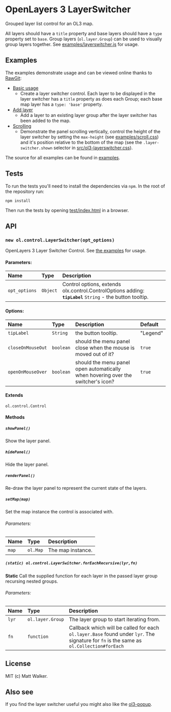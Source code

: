 # OpenLayers 3 LayerSwitcher

Grouped layer list control for an OL3 map.

All layers should have a `title` property and base layers should have a `type` property set to `base`. Group layers (`ol.layer.Group`) can be used to visually group layers together. See [examples/layerswitcher.js](examples/layerswitcher.js) for usage.

## Examples

The examples demonstrate usage and can be viewed online thanks to [RawGit](http://rawgit.com/):

* [Basic usage](http://rawgit.com/walkermatt/ol3-layerswitcher/master/examples/layerswitcher.html)
    * Create a layer switcher control. Each layer to be displayed in the layer switcher has a `title` property as does each Group; each base map layer has a `type: 'base'` property.
* [Add layer](http://rawgit.com/walkermatt/ol3-layerswitcher/master/examples/addlayer.html)
    * Add a layer to an existing layer group after the layer switcher has been added to the map.
* [Scrolling](http://rawgit.com/walkermatt/ol3-layerswitcher/master/examples/scroll.html)
    * Demonstrate the panel scrolling vertically, control the height of the layer switcher by setting the `max-height` (see [examples/scroll.css](examples/scroll.css)) and it's position relative to the bottom of the map (see the `.layer-switcher.shown` selector in [src/ol3-layerswitcher.css](src/ol3-layerswitcher.css)).

The source for all examples can be found in [examples](examples).

## Tests

To run the tests you'll need to install the dependencies via `npm`. In the root of the repository run:

    npm install

Then run the tests by opening [test/index.html](test/index.html) in a browser.

## API

### `new ol.control.LayerSwitcher(opt_options)`

OpenLayers 3 Layer Switcher Control.
See [the examples](./examples) for usage.

#### Parameters:

|Name|Type|Description|
|:---|:---|:----------|
|`opt_options`|`Object`| Control options, extends olx.control.ControlOptions adding: **`tipLabel`** `String` - the button tooltip. |

#### Options:

|Name|Type|Description|Default|
|:---|:---|:----------|:----------|
|`tipLabel`|`String`| the button tooltip. | "Legend" |
|`closeOnMouseOut`|`boolean`| should the menu panel close when the mouse is moved out of it? | `true` |
|`openOnMouseOver`|`boolean`| should the menu panel open automatically when hovering over the switcher's icon? | `true` |

#### Extends

`ol.control.Control`

#### Methods

##### `showPanel()`

Show the layer panel.

##### `hidePanel()`

Hide the layer panel.

##### `renderPanel()`

Re-draw the layer panel to represent the current state of the layers.

##### `setMap(map)`

Set the map instance the control is associated with.

###### Parameters:

|Name|Type|Description|
|:---|:---|:----------|
|`map`|`ol.Map`| The map instance. |


##### `(static) ol.control.LayerSwitcher.forEachRecursive(lyr,fn)`

**Static** Call the supplied function for each layer in the passed layer group
recursing nested groups.

###### Parameters:

|Name|Type|Description|
|:---|:---|:----------|
|`lyr`|`ol.layer.Group`| The layer group to start iterating from. |
|`fn`|`function`| Callback which will be called for each `ol.layer.Base` found under `lyr`. The signature for `fn` is the same as `ol.Collection#forEach` |


## License

MIT (c) Matt Walker.

## Also see

If you find the layer switcher useful you might also like the
[ol3-popup](https://github.com/walkermatt/ol3-popup).

